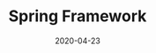 ---
# Data dodania informacji o wydarzeniu
date: 2020-04-23
# Data wydarzenia
event_date: 2020-05-30
title: "Spring Framework"
lokalizacja: Sages
prowadzacy: spring
evenea_link:
type: meetup
meetup_link: https://kursy.sages.pl/spring-masterclass/
cena: od 699 PLN
slideshare:
opis:
  informacje: empty
  program: empty
  uwaga: empty
---